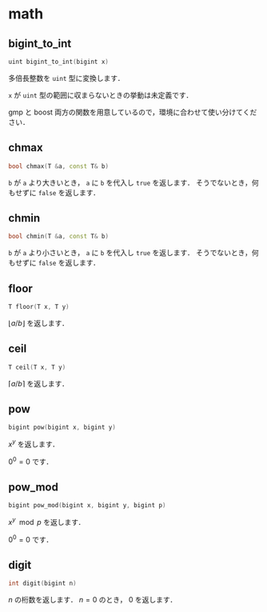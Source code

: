 # math

## bigint_to_int

```cpp
uint bigint_to_int(bigint x)
```

多倍長整数を `uint` 型に変換します．

`x` が `uint` 型の範囲に収まらないときの挙動は未定義です．

gmp と boost 両方の関数を用意しているので，環境に合わせて使い分けてください．


## chmax

```cpp
bool chmax(T &a, const T& b)
```

`b` が `a` より大きいとき， `a` に `b` を代入し `true` を返します．
そうでないとき，何もせずに `false` を返します．

## chmin

```cpp
bool chmin(T &a, const T& b)
```

`b` が `a` より小さいとき， `a` に `b` を代入し `true` を返します．
そうでないとき，何もせずに `false` を返します．

## floor

```cpp
T floor(T x, T y)
```

$\lfloor a / b \rfloor$ を返します．

## ceil

```cpp
T ceil(T x, T y)
```

$\lceil a / b \rceil$ を返します．


## pow

```cpp
bigint pow(bigint x, bigint y)
```

$x ^ y$ を返します．

$0 ^ 0 = 0$ です．

## pow_mod

```cpp
bigint pow_mod(bigint x, bigint y, bigint p)
```

$x ^ y \mod p$ を返します．

$0 ^ 0 = 0$ です．

## digit

```cpp
int digit(bigint n)
```

$n$ の桁数を返します．
$n = 0$ のとき， $0$ を返します．
